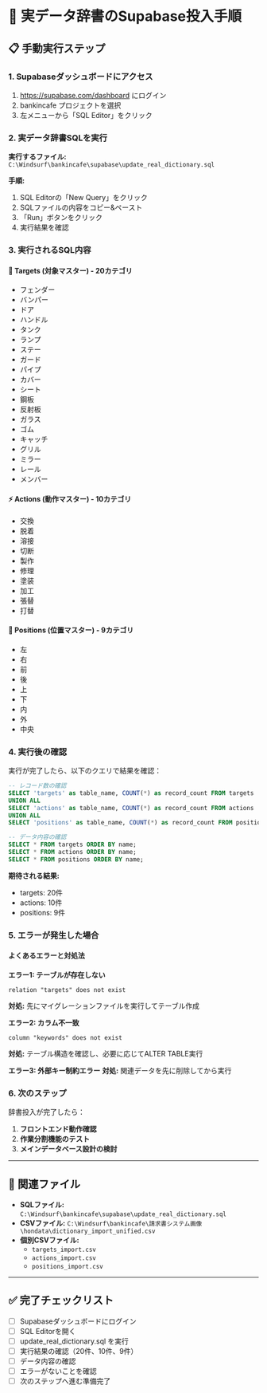 # 🚀 実データ辞書のSupabase投入手順

## 📋 手動実行ステップ

### 1. Supabaseダッシュボードにアクセス
1. https://supabase.com/dashboard にログイン
2. bankincafe プロジェクトを選択
3. 左メニューから「SQL Editor」をクリック

### 2. 実データ辞書SQLを実行
**実行するファイル:** `C:\Windsurf\bankincafe\supabase\update_real_dictionary.sql`

**手順:**
1. SQL Editorの「New Query」をクリック
2. SQLファイルの内容をコピー&ペースト
3. 「Run」ボタンをクリック
4. 実行結果を確認

### 3. 実行されるSQL内容

#### 🎯 Targets (対象マスター) - 20カテゴリ
- フェンダー
- バンパー  
- ドア
- ハンドル
- タンク
- ランプ
- ステー
- ガード
- パイプ
- カバー
- シート
- 鋼板
- 反射板
- ガラス
- ゴム
- キャッチ
- グリル
- ミラー
- レール
- メンバー

#### ⚡ Actions (動作マスター) - 10カテゴリ
- 交換
- 脱着
- 溶接
- 切断
- 製作
- 修理
- 塗装
- 加工
- 張替
- 打替

#### 📍 Positions (位置マスター) - 9カテゴリ
- 左
- 右
- 前
- 後
- 上
- 下
- 内
- 外
- 中央

### 4. 実行後の確認

実行が完了したら、以下のクエリで結果を確認：

```sql
-- レコード数の確認
SELECT 'targets' as table_name, COUNT(*) as record_count FROM targets
UNION ALL
SELECT 'actions' as table_name, COUNT(*) as record_count FROM actions  
UNION ALL
SELECT 'positions' as table_name, COUNT(*) as record_count FROM positions;

-- データ内容の確認
SELECT * FROM targets ORDER BY name;
SELECT * FROM actions ORDER BY name;
SELECT * FROM positions ORDER BY name;
```

**期待される結果:**
- targets: 20件
- actions: 10件  
- positions: 9件

### 5. エラーが発生した場合

#### よくあるエラーと対処法

**エラー1: テーブルが存在しない**
```
relation "targets" does not exist
```
**対処:** 先にマイグレーションファイルを実行してテーブル作成

**エラー2: カラム不一致**
```
column "keywords" does not exist
```
**対処:** テーブル構造を確認し、必要に応じてALTER TABLE実行

**エラー3: 外部キー制約エラー**
**対処:** 関連データを先に削除してから実行

### 6. 次のステップ

辞書投入が完了したら：
1. **フロントエンド動作確認**
2. **作業分割機能のテスト**
3. **メインデータベース設計の検討**

---

## 📁 関連ファイル

- **SQLファイル:** `C:\Windsurf\bankincafe\supabase\update_real_dictionary.sql`
- **CSVファイル:** `C:\Windsurf\bankincafe\請求書システム画像\hondata\dictionary_import_unified.csv`
- **個別CSVファイル:** 
  - `targets_import.csv`
  - `actions_import.csv`  
  - `positions_import.csv`

---

## ✅ 完了チェックリスト

- [ ] Supabaseダッシュボードにログイン
- [ ] SQL Editorを開く
- [ ] update_real_dictionary.sql を実行
- [ ] 実行結果の確認（20件、10件、9件）
- [ ] データ内容の確認
- [ ] エラーがないことを確認
- [ ] 次のステップへ進む準備完了